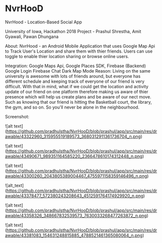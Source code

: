 # NvrHooD
NvrHood - Location-Based Social App

University of Iowa, Hackathon 2018 Project - Prashul Shrestha, Amit Gyawali, Pawan Dhungana

About: NvrHood - an Android Mobile Application that uses Google Map Api to Track User's Location and share them with thier friends. 
Users can use toggle to enable thier location sharing or browse online users. 

Integration: Google Maps Api,
             Google Places SDK,
             Firebase (Backend)
             Google Login
             Firebase Chat
             Dark Map Mode
Reason: Living on the same university is awesome with lots of friends around, but everyone has different schedule and keeping track of everyone of our
        friend is very difficult. With that in mind, what if we could get the location and activity update of our friend on one platform therefore making
        us aware of thier presence which will help us create plans and be aware of our nect move. Such as knowing that our friend is hitting the Basketball
        court, the library, the gym, and so on. So you'll never be alone in the neighbourhood.
        
Screenshot:

![alt text] (https://github.com/pradhulstha/NvrHooD/blob/prashul/app/src/main/res/drawable/43322960_315955519189573_3680312911361736704_n.png)

![alt text] (https://github.com/pradhulstha/NvrHooD/blob/prashul/app/src/main/res/drawable/43490671_989351164585220_2366478610174312448_n.png)

![alt text] (https://github.com/pradhulstha/NvrHooD/blob/prashul/app/src/main/res/drawable/43300260_2043805389004467_4755971158359146496_n.png)

![alt_text] (https://github.com/pradhulstha/NvrHooD/blob/prashul/app/src/main/res/drawable/43378477_572380243208643_4512591764174929920_n.png)

![alt text] (https://github.com/pradhulstha/NvrHooD/blob/prashul/app/src/main/res/drawable/43358326_348667832539573_7630033268477263872_n.png)

![alt text] (https://github.com/pradhulstha/NvrHooD/blob/prashul/app/src/main/res/drawable/43381083_154631248815885_4788521461365080064_n.png)



          


